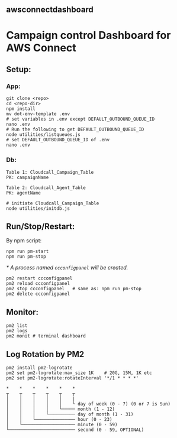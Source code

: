 ## awsconnectdashboard

# Campaign control Dashboard for AWS Connect

## Setup:


### App:
```
git clone <repo>
cd <repo-dir>
npm install
mv dot-env-template .env
# set variables in .env except DEFAULT_OUTBOUND_QUEUE_ID
nano .env
# Run the following to get DEFAULT_OUTBOUND_QUEUE_ID 
node utilities/listqueues.js 
# set DEFAULT_OUTBOUND_QUEUE_ID of .env
nano .env

```

### Db:
```
Table 1: Cloudcall_Campaign_Table
PK: campaignName

Table 2: Cloudcall_Agent_Table
PK: agentName
```

```
# initiate Cloudcall_Campaign_Table
node utilities/initdb.js
```



## Run/Stop/Restart:


By npm script:

```
npm run pm-start
npm run pm-stop 
```
_* A process named `ccconfigpanel` will be created._

```
pm2 restart ccconfigpanel
pm2 reload ccconfigpanel
pm2 stop ccconfigpanel   # same as: npm run pm-stop
pm2 delete ccconfigpanel
```

## Monitor:

```
pm2 list
pm2 logs
pm2 monit # terminal dashboard

```

## Log Rotation by PM2

```
pm2 install pm2-logrotate
pm2 set pm2-logrotate:max_size 1K    # 20G, 15M, 1K etc
pm2 set pm2-logrotate:rotateInterval '*/1 * * * *'

*    *    *    *    *    *
┬    ┬    ┬    ┬    ┬    ┬
│    │    │    │    │    |
│    │    │    │    │    └ day of week (0 - 7) (0 or 7 is Sun)
│    │    │    │    └───── month (1 - 12)
│    │    │    └────────── day of month (1 - 31)
│    │    └─────────────── hour (0 - 23)
│    └──────────────────── minute (0 - 59)
└───────────────────────── second (0 - 59, OPTIONAL)


```
